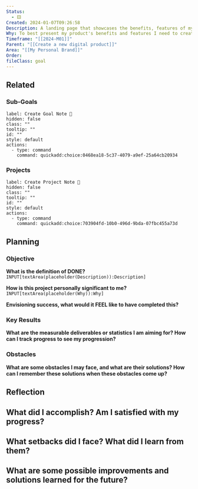 ```yaml
---
Status:
  - 🟨
Created: 2024-01-07T09:26:58
Description: A landing page that showcases the benefits, features of my product, with a checkout page
Why: To best present my product's benefits and features I need to create one
Timeframe: "[[2024-M01]]"
Parent: "[[Create a new digital product]]"
Area: "[[My Personal Brand]]"
Order: 
fileClass: goal
---
```

## Related
### Sub-Goals

```meta-bind-button
label: Create Goal Note 🎯
hidden: false
class: ""
tooltip: ""
id: ""
style: default
actions:
  - type: command
    command: quickadd:choice:0468ea18-5c37-4079-a9ef-25a64cb20934

```

<!-- Deprecated query: #goal tag being removed. Replace with field:: type = "goal"
```dataview
table Description, Why
FROM #goal AND !"Hidden"
WHERE icontains(file.frontmatter.Parent, this.file.name)
SORT Order, file.name asc
``` -->
### Projects

```meta-bind-button
label: Create Project Note 🚧
hidden: false
class: ""
tooltip: ""
id: ""
style: default
actions:
  - type: command
    command: quickadd:choice:703904fd-10b0-496d-9bda-07fbc455a73d

```

<!-- Deprecated query: #project tag being removed. Replace with field:: type = "project"
```dataview
table Description, Why
FROM #project AND !"Hidden"
WHERE icontains(file.frontmatter.Goal, this.file.name)
SORT Order, file.name asc
``` -->
## Planning
### Objective
**What is the definition of DONE?**
`INPUT[textArea(placeholder(Description)):Description]`

**How is this project personally significant to me?**
`INPUT[textArea(placeholder(Why)):Why]`

**Envisioning success, what would it FEEL like to have completed this?**

### Key Results
**What are the measurable deliverables or statistics I am aiming for? How can I track progress to see my progression?**

### Obstacles
**What are some obstacles I may face, and what are their solutions? How can I remember these solutions when these obstacles come up?**

## Reflection
**What did I accomplish? Am I satisfied with my progress?**
- 

**What setbacks did I face? What did I learn from them?**
- 

**What are some possible improvements and solutions learned for the future?**
- 
